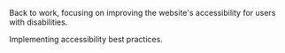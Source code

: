 Back to work, focusing on improving the website's accessibility for users with disabilities.

Implementing accessibility best practices.